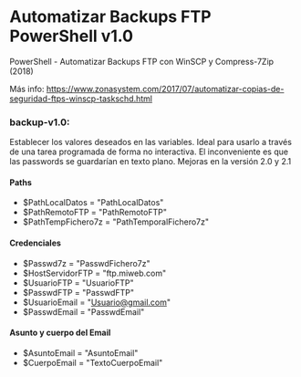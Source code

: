 # Automatizar Backups FTP PowerShell v1.0
PowerShell - Automatizar Backups FTP con WinSCP y Compress-7Zip (2018)

Más info: https://www.zonasystem.com/2017/07/automatizar-copias-de-seguridad-ftps-winscp-taskschd.html

### backup-v1.0: 

Establecer los valores deseados en las variables. Ideal para usarlo a través de una tarea programada de forma no interactiva. El inconveniente es que las passwords se guardarían en texto plano. Mejoras en la versión 2.0 y 2.1

#### Paths
- $PathLocalDatos = "PathLocalDatos"
- $PathRemotoFTP = "PathRemotoFTP"
- $PathTempFichero7z = "PathTemporalFichero7z"

#### Credenciales
- $Passwd7z = "PasswdFichero7z"
- $HostServidorFTP = "ftp.miweb.com"
- $UsuarioFTP = "UsuarioFTP"
- $PasswdFTP = "PasswdFTP"
- $UsuarioEmail = "Usuario@gmail.com" 
- $PasswdEmail = "PasswdEmail"

#### Asunto y cuerpo del Email
- $AsuntoEmail = "AsuntoEmail"
- $CuerpoEmail = "TextoCuerpoEmail"
